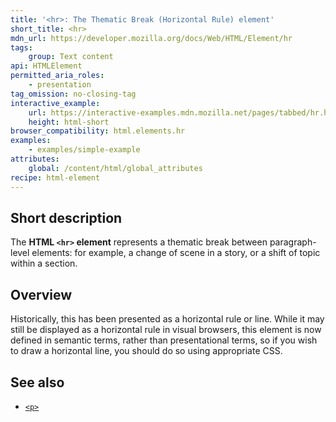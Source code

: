 ```yaml
---
title: '<hr>: The Thematic Break (Horizontal Rule) element'
short_title: <hr>
mdn_url: https://developer.mozilla.org/docs/Web/HTML/Element/hr
tags:
    group: Text content
api: HTMLElement
permitted_aria_roles:
    - presentation
tag_omission: no-closing-tag
interactive_example:
    url: https://interactive-examples.mdn.mozilla.net/pages/tabbed/hr.html
    height: html-short
browser_compatibility: html.elements.hr
examples:
    - examples/simple-example
attributes:
    global: /content/html/global_attributes
recipe: html-element
---
```


## Short description

The **HTML `<hr>` element** represents a thematic break between
paragraph-level elements: for example, a change of scene in a story, or
a shift of topic within a section.

## Overview

Historically, this has been presented as a horizontal rule or line.
While it may still be displayed as a horizontal rule in visual browsers,
this element is now defined in semantic terms, rather than
presentational terms, so if you wish to draw a horizontal line, you
should do so using appropriate CSS.

## See also

- [`<p>`](/en-US/docs/Web/HTML/Element/p)

